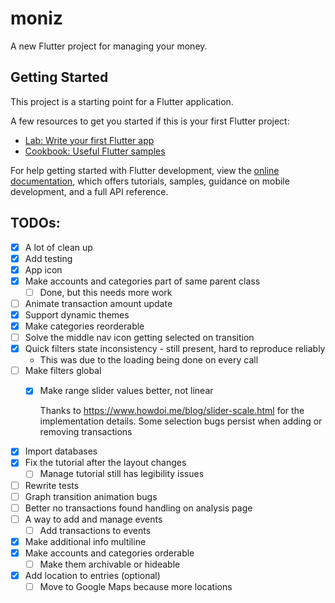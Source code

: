 # moniz

A new Flutter project for managing your money.

## Getting Started

This project is a starting point for a Flutter application.

A few resources to get you started if this is your first Flutter project:

- [Lab: Write your first Flutter app](https://docs.flutter.dev/get-started/codelab)
- [Cookbook: Useful Flutter samples](https://docs.flutter.dev/cookbook)

For help getting started with Flutter development, view the
[online documentation](https://docs.flutter.dev/), which offers tutorials,
samples, guidance on mobile development, and a full API reference.

## TODOs:

- [x] A lot of clean up
- [x] Add testing
- [x] App icon
- [x] Make accounts and categories part of same parent class
  - [ ] Done, but this needs more work
- [ ] Animate transaction amount update
- [x] Support dynamic themes
- [x] Make categories reorderable
- [ ] Solve the middle nav icon getting selected on transition
- [x] Quick filters state inconsistency - still present, hard to reproduce reliably
  - This was due to the loading being done on every call
- [ ] Make filters global
  - [x] Make range slider values better, not linear

    Thanks to https://www.howdoi.me/blog/slider-scale.html for the implementation details. Some selection bugs persist when adding or removing transactions
- [x] Import databases
- [x] Fix the tutorial after the layout changes
  - [ ] Manage tutorial still has legibility issues
- [ ] Rewrite tests
- [ ] Graph transition animation bugs
- [ ] Better no transactions found handling on analysis page
- [ ] A way to add and manage events
  - [ ] Add transactions to events
- [x] Make additional info multiline
- [x] Make accounts and categories orderable
  - [ ] Make them archivable or hideable
- [x] Add location to entries (optional)
  - [ ] Move to Google Maps because more locations